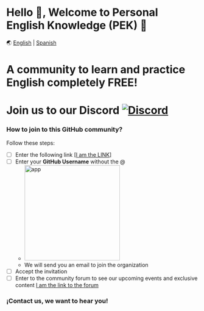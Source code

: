 
# Hello 👋, Welcome to Personal English Knowledge (PEK) 🚀

🌏 [English](./README.md) | [Spanish](./README.es.md)

# A community to learn and practice English completely FREE!

# Join us to our Discord <a href="https://discord.gg/VuTfdxka">![Discord](https://img.shields.io/badge/Discord-7289DA?style=flat-square&logo=discord&logoColor=white)</a>

### How to join to this GitHub community?


Follow these steps:

- [ ] Enter the following link <a href="https://pek-english.herokuapp.com/" target="_blank">[I am the LINK]</a> 
- [ ] Enter your **GitHub Username** without the @
    - <a href="https://pek-english.herokuapp.com/" target="_blank"><img width="250" alt="app" src="https://user-images.githubusercontent.com/23409026/195021291-b2938e2a-c86f-45d6-86f8-33bade1885d3.png"></a>
    - We will send you an email to join the organization
- [ ] Accept the invitation
- [ ] Enter to the community forum to see our upcoming events and exclusive content [I am the link to the forum](https://github.com/orgs/PEK-Personal-English-Knowledge/discussions)

### ¡Contact us, we want to hear you!
